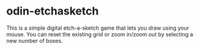 # odin-etchasketch
This is a simple digital etch-a-sketch game
that lets you draw using your mouse. You can 
reset the existing grid or zoom in/zoom out
by selecting a new number of boxes. 